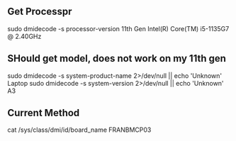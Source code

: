 ## Get Processpr
sudo dmidecode -s processor-version
11th Gen Intel(R) Core(TM) i5-1135G7 @ 2.40GHz

## SHould get model, does not work on my 11th gen
sudo dmidecode -s system-product-name 2>/dev/null || echo 'Unknown'
Laptop
sudo dmidecode -s system-version 2>/dev/null || echo 'Unknown'
A3

## Current Method
cat /sys/class/dmi/id/board_name
FRANBMCP03